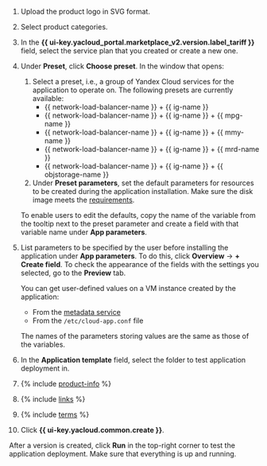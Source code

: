 1. Upload the product logo in SVG format.

1. Select product categories.

1. In the **{{ ui-key.yacloud_portal.marketplace_v2.version.label_tariff }}** field, select the service plan that you created or create a new one.

1. Under **Preset**, click **Choose preset**. In the window that opens:

   1. Select a preset, i.e., a group of Yandex Cloud services for the application to operate on. The following presets are currently available:
      * {{ network-load-balancer-name }} + {{ ig-name }}
      * {{ network-load-balancer-name }} + {{ ig-name }} + {{ mpg-name }}
      * {{ network-load-balancer-name }} + {{ ig-name }} + {{ mmy-name }}
      * {{ network-load-balancer-name }} + {{ ig-name }} + {{ mrd-name }}
      * {{ network-load-balancer-name }} + {{ ig-name }} + {{ objstorage-name }}
   1. Under **Preset parameters**, set the default parameters for resources to be created during the application installation. Make sure the disk image meets the [requirements](../../marketplace/operations/create-image.md).

   To enable users to edit the defaults, copy the name of the variable from the tooltip next to the preset parameter and create a field with that variable name under **App parameters**.

1. List parameters to be specified by the user before installing the application under **App parameters**. To do this, click **Overview** → **+ Create field**. To check the appearance of the fields with the settings you selected, go to the **Preview** tab.

   You can get user-defined values on a VM instance created by the application:
   * From the [metadata service](../../compute/operations/vm-info/get-info.md#inside-instance)
   * From the `/etc/cloud-app.conf` file

   The names of the parameters storing values are the same as those of the variables.

1. In the **Application template** field, select the folder to test application deployment in.

1. {% include [product-info](product-info.md) %}

1. {% include [links](links.md) %}

1. {% include [terms](terms.md) %}

1. Click **{{ ui-key.yacloud.common.create }}**.

After a version is created, click **Run** in the top-right corner to test the application deployment. Make sure that everything is up and running.